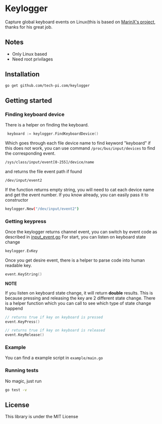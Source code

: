 # Keylogger

Capture global keyboard events on Linux(this is based on [MarinX's project](https://github.com/MarinX/keylogger), thanks for his great job.

## Notes
* Only Linux based
* Need root privilages

## Installation
```sh
go get github.com/tech-pi.com/keylogger
```

## Getting started

### Finding keyboard device
There is a helper on finding the keyboard.
```go
 keyboard := keylogger.FindKeyboardDevice()
```
Which goes through each file device name to find keyword "keyboard"
if this does not work, you can use command `/proc/bus/input/devices` to find the corresponding event.
```sh
/sys/class/input/event[0-255]/device/name
```
and returns the file event path if found
```sh
/dev/input/event2
```
If the function returns empty string, you will need to cat each device name and get the event number.
If you know already, you can easily pass it to constructor
```sh
keylogger.New("/dev/input/event2")
```

### Getting keypress
Once the keylogger returns channel event, you can switch by event code as described in [input_event.go](https://github.com/MarinX/keylogger/blob/master/input_event.go)
For start, you can listen on keyboard state change 
```go
keylogger.EvKey
```
Once you get desire event, there is a helper to parse code into human readable key.
```go
event.KeyString()
```
**NOTE**

If you listen on keyboard state change, it will return __double__ results.
This is because pressing and releasing the key are 2 different state change.
There is a helper function which you can call to see which type of state change happend
```go
// returns true if key on keyboard is pressed
event.KeyPress()

// returns true if key on keyboard is released
event.KeyRelease()
```

### Example
You can find a example script in ```example/main.go```

### Running tests
No magic, just run
```sh
go test -v
```

## License
This library is under the MIT License
